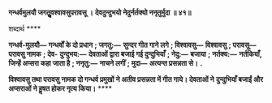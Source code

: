 **गन्धर्वमुलयौ जगतुॢवश्वावसुपरावसू ।** **देवदुन्दुभयो नेदुर्नर्तक्यो ननृतुर्मुदा ॥ ४१॥** 

शब्दार्थ **** 

**गन्धर्व-मुलयौ—** **गन्धर्वों के दो प्रधान** **; जगतु:—** **सुन्दर गीत गाने लगे** **; विश्वावसु—** **विश्वावसु** **; परावसू—** **परावसु नामक** **; देव-** **दुन्दुभय:—** **देवताओं द्वारा बजाई गई दुन्दुभियाँ** **; नेदु:—** **बजाया** **; नर्तक्य:—** **नर्तकियाँ, जिन्हें अप्सरा कहा जाता है** **; ननृतु:—** **नाचने लगीं** **; मुदा—** **अत्यन्त प्रसन्नता से।** **.** 

**विश्वावसु तथा परावसु नामक दो गन्धर्व प्रमुखों ने अतीव प्रसन्नता में गीत गाये। देवताओं ने** **दुन्दुभियाँ बजाईं और अप्सराओं ने हॢषत होकर नृत्य किया।** **** 